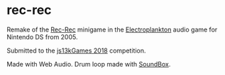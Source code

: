# rec-rec

Remake of the [Rec-Rec](https://www.youtube.com/watch?v=9NEivOPy1EE) minigame in the [Electroplankton](https://en.wikipedia.org/wiki/Electroplankton) audio game for Nintendo DS from 2005.

Submitted to the [js13kGames 2018](https://js13kgames.com/entries/rec-rec) competition.

Made with Web Audio. Drum loop made with [SoundBox](http://sb.bitsnbites.eu).
